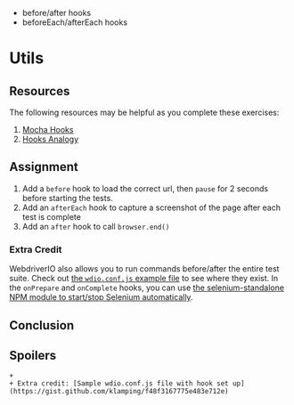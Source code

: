 - before/after hooks
- beforeEach/afterEach hooks

# Utils

## Resources

The following resources may be helpful as you complete these exercises:

1. [Mocha Hooks](https://mochajs.org/#hooks)
1. [Hooks Analogy](http://blog.kevinlamping.com/take-a-drive-with-webdriverio-and-mocha/#howtotaketurnssafelymochabeforeafterhooks)

## Assignment

1. Add a `before` hook to load the correct url, then `pause` for 2 seconds before starting the tests.
1. Add an `afterEach` hook to capture a screenshot of the page after each test is complete
1. Add an `after` hook to call `browser.end()`

### Extra Credit

WebdriverIO also allows you to run commands before/after the entire test suite. Check out [the `wdio.conf.js` example file](https://github.com/webdriverio/webdriverio/blob/master/examples/wdio.conf.js#L179) to see where they exist. In the `onPrepare` and `onComplete` hooks, you can use [the selenium-standalone NPM module to start/stop Selenium automatically](https://github.com/vvo/selenium-standalone#programmatic-api).

## Conclusion

## Spoilers

    + 
    + Extra credit: [Sample wdio.conf.js file with hook set up](https://gist.github.com/klamping/f48f3167775e483e712e)